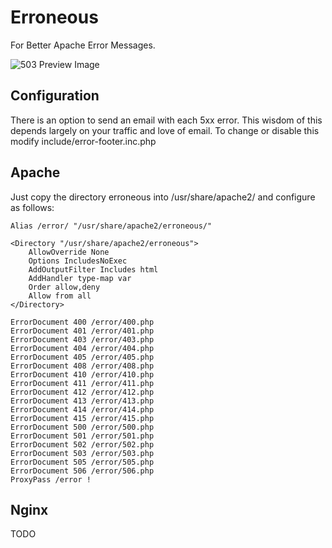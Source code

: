 Erroneous
======

For Better Apache Error Messages.

![503 Preview Image](https://raw.github.com/Stratos42/erroneous/master/screenshot.jpg)

## Configuration

There is an option to send an email with each 5xx error.
This wisdom of this depends largely on your traffic and love of email.
To change or disable this modify include/error-footer.inc.php

## Apache

Just copy the directory erroneous into /usr/share/apache2/ and configure as follows:


	Alias /error/ "/usr/share/apache2/erroneous/"

	<Directory "/usr/share/apache2/erroneous">
		AllowOverride None
		Options IncludesNoExec
		AddOutputFilter Includes html
		AddHandler type-map var
		Order allow,deny
		Allow from all
	</Directory>

	ErrorDocument 400 /error/400.php
	ErrorDocument 401 /error/401.php
	ErrorDocument 403 /error/403.php
	ErrorDocument 404 /error/404.php
	ErrorDocument 405 /error/405.php
	ErrorDocument 408 /error/408.php
	ErrorDocument 410 /error/410.php
	ErrorDocument 411 /error/411.php
	ErrorDocument 412 /error/412.php
	ErrorDocument 413 /error/413.php
	ErrorDocument 414 /error/414.php
	ErrorDocument 415 /error/415.php
	ErrorDocument 500 /error/500.php
	ErrorDocument 501 /error/501.php
	ErrorDocument 502 /error/502.php
	ErrorDocument 503 /error/503.php
	ErrorDocument 505 /error/505.php
	ErrorDocument 506 /error/506.php
	ProxyPass /error !

## Nginx

TODO
